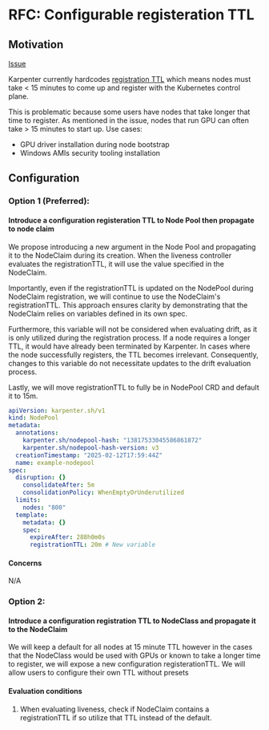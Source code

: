 # RFC: Configurable registeration TTL

## Motivation

[Issue](https://github.com/kubernetes-sigs/karpenter/issues/357)

Karpenter currently hardcodes [registration TTL](https://github.com/kubernetes-sigs/karpenter/blob/main/pkg/controllers/nodeclaim/lifecycle/liveness.go#L44) which means nodes must take < 15 minutes to come up and register with the Kubernetes control plane.

This is problematic because some users have nodes that take longer that time to register. As mentioned in the issue, nodes that run GPU can often take > 15 minutes to start up. 
Use cases:
- GPU driver installation during node bootstrap
- Windows AMIs security tooling installation 

## Configuration

### Option 1 (Preferred):
#### Introduce a configuration registeration TTL to Node Pool then propagate to node claim

We propose introducing a new argument in the Node Pool and propagating it to the NodeClaim during its creation. When the liveness controller evaluates the registrationTTL, it will use the value specified in the NodeClaim.

Importantly, even if the registrationTTL is updated on the NodePool during NodeClaim registration, we will continue to use the NodeClaim's registrationTTL. This approach ensures clarity by demonstrating that the NodeClaim relies on variables defined in its own spec.

Furthermore, this variable will not be considered when evaluating drift, as it is only utilized during the registration process. If a node requires a longer TTL, it would have already been terminated by Karpenter. In cases where the node successfully registers, the TTL becomes irrelevant. Consequently, changes to this variable do not necessitate updates to the drift evaluation process.

Lastly, we will move registrationTTL to fully be in NodePool CRD and default it to 15m.

```yaml
apiVersion: karpenter.sh/v1
kind: NodePool
metadata:
  annotations:
    karpenter.sh/nodepool-hash: "13817533045586861872"
    karpenter.sh/nodepool-hash-version: v3
  creationTimestamp: "2025-02-12T17:59:44Z"
  name: example-nodepool
spec:
  disruption: {}
    consolidateAfter: 5m
    consolidationPolicy: WhenEmptyOrUnderutilized
  limits:
    nodes: "800"
  template:
    metadata: {}
    spec:
      expireAfter: 288h0m0s
      registrationTTL: 20m # New variable
```

#### Concerns

N/A

### Option 2:
#### Introduce a configuration registration TTL to NodeClass and propagate it to the NodeClaim

We will keep a default for all nodes at 15 minute TTL however in the cases that the NodeClass would be used with GPUs or known to take a longer time to register, we will expose a new configuration registerationTTL. We will allow users to configure their own TTL without presets

#### Evaluation conditions 

1. When evaluating liveness, check if NodeClaim contains a registrationTTL if so utilize that TTL instead of the default. 
